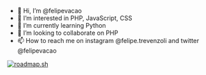- 👋 Hi, I’m @felipevacao
- 👀 I’m interested in PHP, JavaScript, CSS
- 🌱 I’m currently learning Python
- 💞️ I’m looking to collaborate on PHP
- 📫 How to reach me on instagram @felipe.trevenzoli and twitter @felipevacao

<a href="https://roadmap.sh"><img src="https://api.roadmap.sh/v1-badge/wide/64b571760a49b0be0ed644a5?variant=dark" alt="roadmap.sh"/></a>

<!---
felipevacao/felipevacao is a ✨ special ✨ repository because its `README.md` (this file) appears on your GitHub profile.
You can click the Preview link to take a look at your changes.
--->
